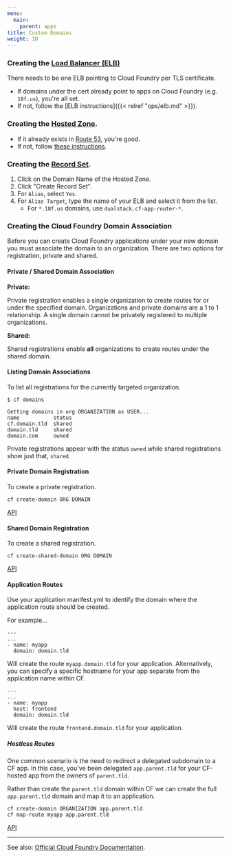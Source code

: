 ```yaml
---
menu:
  main:
    parent: apps
title: Custom Domains
weight: 10
---
```


### Creating the [Load Balancer (ELB)](http://aws.amazon.com/elasticloadbalancing/)
There needs to be one ELB pointing to Cloud Foundry per TLS certificate.

* If domains under the cert already point to apps on Cloud Foundry (e.g. `18f.us`), you're all set.
* If not, follow the [ELB instructions]({{< relref "ops/elb.md" >}}).

### Creating the [Hosted Zone](http://docs.aws.amazon.com/Route53/latest/DeveloperGuide/AboutHZWorkingWith.html).

* If it already exists in [Route 53](https://console.aws.amazon.com/route53/home?region=us-east-1#hosted-zones:), you're good.
* If not, follow [these instructions](https://github.com/18F/tls-standards/tree/master/certificates#set-up-the-domain).

### Creating the [Record Set](http://docs.aws.amazon.com/Route53/latest/DeveloperGuide/rrsets-working-with.html).
1. Click on the Domain Name of the Hosted Zone.
1. Click "Create Record Set".
1. For `Alias`, select `Yes`.
1. For `Alias Target`, type the name of your ELB and select it from the list.
    * For `*.18f.us` domains, use `dualstack.cf-app-router-*`.

### Creating the Cloud Foundry Domain Association

Before you can create Cloud Foundry applications under your new domain you must associate the domain to an organization. There are two options for registration, private and shared.

#### Private / Shared Domain Association

**Private:**

Private registration enables a single organization to create routes for or under the specified domain. Organizations and private domains are a 1 to 1 relationship. A single domain cannot be privately registered to multiple organizations.

**Shared:**

Shared registrations enable **all** organizations to create routes under the shared domain.

#### Listing Domain Associations

To list all registrations for the currently targeted organization.

	$ cf domains

	Getting domains in org ORGANIZATION as USER...
	name           status
	cf.domain.tld  shared
	domain.tld     shared
	domain.com     owned

Private registrations appear with the status `owned` while shared registrations show just that, `shared`.

#### Private Domain Registration

To create a private registration.

	cf create-domain ORG DOMAIN

[API](http://apidocs.cloudfoundry.org/206/private_domains/create_a_private_domain_owned_by_the_given_organization.html)

#### Shared Domain Registration

To create a shared registration.

	cf create-shared-domain ORG DOMAIN

[API](http://apidocs.cloudfoundry.org/206/shared_domains/create_a_shared_domain.html)

#### Application Routes

Use your application manifest.yml to identify the domain where the application route should be created.

For example...

	---
	...
	- name: myapp
	  domain: domain.tld

Will create the route `myapp.domain.tld` for your application. Alternatively, you can specify a specific hostname for your app separate from the application name within CF.

	---
	...
	- name: myapp
	  host: frontend
	  domain: domain.tld

Will create the route `frontend.domain.tld` for your application.

##### Hostless Routes

One common scenario is the need to redirect a delegated subdomain to a CF app. In this case, you've been delegated `app.parent.tld` for your CF-hosted app from the owners of `parent.tld`.

Rather than create the `parent.tld` domain within CF we can create the full `app.parent.tld` domain and map it to an application.

	cf create-domain ORGANIZATION app.parent.tld
	cf map-route myapp app.parent.tld

[API](http://apidocs.cloudfoundry.org/206/routes/associate_app_with_the_route.html)

---

See also: [Official Cloud Foundry Documentation](http://docs.cloudfoundry.org/devguide/deploy-apps/domains-routes.html).
